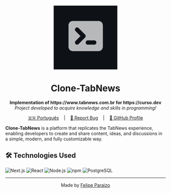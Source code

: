 <p align="center">
  <img src="images/curso.dev-logo.jpg" alt="Curso.dev Logo" width="200"/>
</p>

<h1 align="center">Clone-TabNews</h1>

<p align="center">
  <strong>Implementation of https://www.tabnews.com.br for https://curso.dev</strong><br>
  <em>Project developed to acquire knowledge and skills in programming!</em>
</p>

<p align="center">
  <a href="/README-PT.md" target="_blank">🇧🇷 Português</a>
  &nbsp;&nbsp;&nbsp;|&nbsp;&nbsp;&nbsp;
  <a href="https://github.com/Fparaiz0/clone-tabnews/issues" target="_blank">🐛 Report Bug</a>
  &nbsp;&nbsp;&nbsp;|&nbsp;&nbsp;&nbsp;
  <a href="https://github.com/Fparaiz0" target="_blank">💼 GitHub Profile</a>
</p>

**Clone-TabNews** is a platform that replicates the TabNews experience, enabling developers to create and share content, ideas, and discussions in a simple, modern, and fully customizable way.

## 🛠️ Technologies Used

![Next.js](https://img.shields.io/badge/Next.js-000000?style=for-the-badge&logo=next.js&logoColor=white)
![React](https://img.shields.io/badge/React-20232A?style=for-the-badge&logo=react&logoColor=61DAFB)
![Node.js](https://img.shields.io/badge/Node.js-43853D?style=for-the-badge&logo=node.js&logoColor=white)
![npm](https://img.shields.io/badge/npm-CB3837?style=for-the-badge&logo=npm&logoColor=white)
![PostgreSQL](https://img.shields.io/badge/PostgreSQL-316192?style=for-the-badge&logo=postgresql&logoColor=white)

---

<p align="center">
  Made by <a href="https://github.com/Fparaiz0/" target="_blank">Felipe Paraizo</a>
</p>
